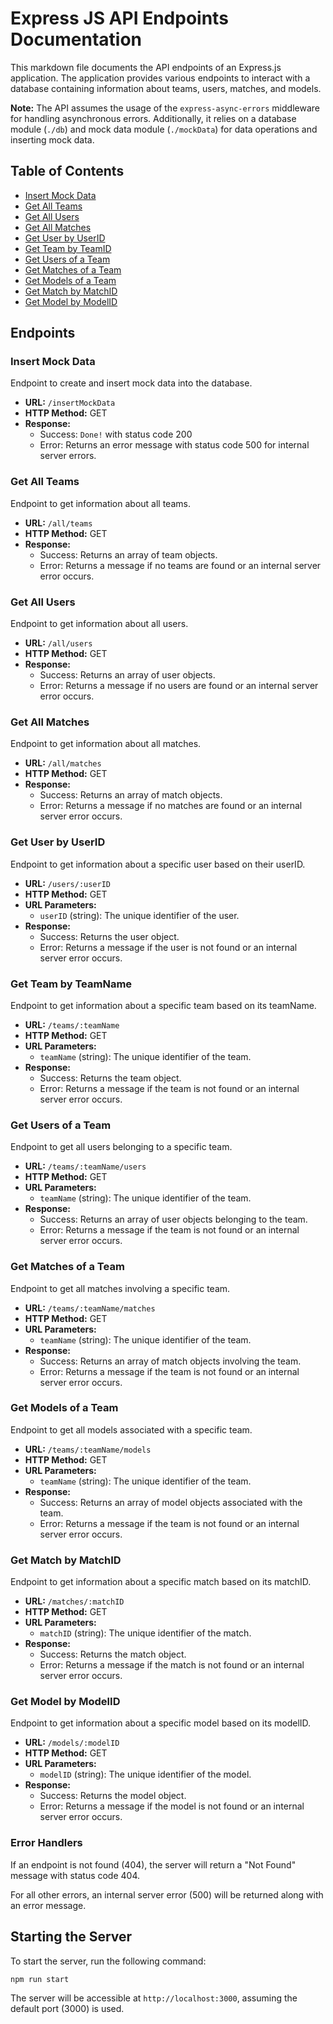 # Express JS API Endpoints Documentation

This markdown file documents the API endpoints of an Express.js application. The application provides various endpoints to interact with a database containing information about teams, users, matches, and models.

**Note:** The API assumes the usage of the `express-async-errors` middleware for handling asynchronous errors. Additionally, it relies on a database module (`./db`) and mock data module (`./mockData`) for data operations and inserting mock data.

## Table of Contents

- [Insert Mock Data](#insert-mock-data)
- [Get All Teams](#get-all-teams)
- [Get All Users](#get-all-users)
- [Get All Matches](#get-all-matches)
- [Get User by UserID](#get-user-by-userid)
- [Get Team by TeamID](#get-team-by-teamid)
- [Get Users of a Team](#get-users-of-a-team)
- [Get Matches of a Team](#get-matches-of-a-team)
- [Get Models of a Team](#get-models-of-a-team)
- [Get Match by MatchID](#get-match-by-matchid)
- [Get Model by ModelID](#get-model-by-modelid)

## Endpoints

### Insert Mock Data

Endpoint to create and insert mock data into the database.

- **URL:** `/insertMockData`
- **HTTP Method:** GET
- **Response:**
  - Success: `Done!` with status code 200
  - Error: Returns an error message with status code 500 for internal server errors.

### Get All Teams

Endpoint to get information about all teams.

- **URL:** `/all/teams`
- **HTTP Method:** GET
- **Response:**
  - Success: Returns an array of team objects.
  - Error: Returns a message if no teams are found or an internal server error occurs.

### Get All Users

Endpoint to get information about all users.

- **URL:** `/all/users`
- **HTTP Method:** GET
- **Response:**
  - Success: Returns an array of user objects.
  - Error: Returns a message if no users are found or an internal server error occurs.

### Get All Matches

Endpoint to get information about all matches.

- **URL:** `/all/matches`
- **HTTP Method:** GET
- **Response:**
  - Success: Returns an array of match objects.
  - Error: Returns a message if no matches are found or an internal server error occurs.

### Get User by UserID

Endpoint to get information about a specific user based on their userID.

- **URL:** `/users/:userID`
- **HTTP Method:** GET
- **URL Parameters:**
  - `userID` (string): The unique identifier of the user.
- **Response:**
  - Success: Returns the user object.
  - Error: Returns a message if the user is not found or an internal server error occurs.

### Get Team by TeamName

Endpoint to get information about a specific team based on its teamName.

- **URL:** `/teams/:teamName`
- **HTTP Method:** GET
- **URL Parameters:**
  - `teamName` (string): The unique identifier of the team.
- **Response:**
  - Success: Returns the team object.
  - Error: Returns a message if the team is not found or an internal server error occurs.

### Get Users of a Team

Endpoint to get all users belonging to a specific team.

- **URL:** `/teams/:teamName/users`
- **HTTP Method:** GET
- **URL Parameters:**
  - `teamName` (string): The unique identifier of the team.
- **Response:**
  - Success: Returns an array of user objects belonging to the team.
  - Error: Returns a message if the team is not found or an internal server error occurs.

### Get Matches of a Team

Endpoint to get all matches involving a specific team.

- **URL:** `/teams/:teamName/matches`
- **HTTP Method:** GET
- **URL Parameters:**
  - `teamName` (string): The unique identifier of the team.
- **Response:**
  - Success: Returns an array of match objects involving the team.
  - Error: Returns a message if the team is not found or an internal server error occurs.

### Get Models of a Team

Endpoint to get all models associated with a specific team.

- **URL:** `/teams/:teamName/models`
- **HTTP Method:** GET
- **URL Parameters:**
  - `teamName` (string): The unique identifier of the team.
- **Response:**
  - Success: Returns an array of model objects associated with the team.
  - Error: Returns a message if the team is not found or an internal server error occurs.

### Get Match by MatchID

Endpoint to get information about a specific match based on its matchID.

- **URL:** `/matches/:matchID`
- **HTTP Method:** GET
- **URL Parameters:**
  - `matchID` (string): The unique identifier of the match.
- **Response:**
  - Success: Returns the match object.
  - Error: Returns a message if the match is not found or an internal server error occurs.

### Get Model by ModelID

Endpoint to get information about a specific model based on its modelID.

- **URL:** `/models/:modelID`
- **HTTP Method:** GET
- **URL Parameters:**
  - `modelID` (string): The unique identifier of the model.
- **Response:**
  - Success: Returns the model object.
  - Error: Returns a message if the model is not found or an internal server error occurs.

### Error Handlers

If an endpoint is not found (404), the server will return a "Not Found" message with status code 404.

For all other errors, an internal server error (500) will be returned along with an error message.

## Starting the Server

To start the server, run the following command:

```bash
npm run start
```

The server will be accessible at `http://localhost:3000`, assuming the default port (3000) is used.
